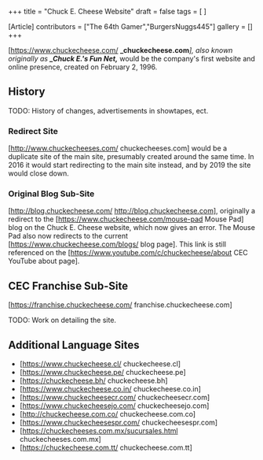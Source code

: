 +++
title = "Chuck E. Cheese Website"
draft = false
tags = [ ]

[Article]
contributors = ["The 64th Gamer","BurgersNuggs445"]
gallery = []
+++

[https://www.chuckecheese.com/ **_chuckecheese.com**_], also known originally as **_Chuck E.'s Fun Net,**_ would be the company's first website and online presence, created on February 2, 1996.

## History ##

TODO: History of changes, advertisements in showtapes, ect.

### Redirect Site ###
[http://www.chuckecheeses.com/ chuckecheeses.com] would be a duplicate site of the main site, presumably created around the same time. In 2016 it would start redirecting to the main site instead, and by 2019 the site would close down.

### Original Blog Sub-Site ###
[http://blog.chuckecheese.com/ http://blog.chuckecheese.com], originally a redirect to the [https://www.chuckecheese.com/mouse-pad Mouse Pad] blog on the Chuck E. Cheese website, which now gives an error. The Mouse Pad also now redirects to the current [https://www.chuckecheese.com/blogs/ blog page]. This link is still referenced on the [https://www.youtube.com/c/chuckecheese/about CEC YouTube about page].

## CEC Franchise Sub-Site ##
[https://franchise.chuckecheese.com/ franchise.chuckecheese.com]

TODO: Work on detailing the site.

## Additional Language Sites ##

* [https://www.chuckecheese.cl/ chuckecheese.cl]
* [https://www.chuckecheese.pe/ chuckecheese.pe]
* [https://chuckecheese.bh/ chuckecheese.bh]
* [https://www.chuckecheese.co.in/ chuckecheese.co.in]
* [https://www.chuckecheesecr.com/ chuckecheesecr.com]
* [https://www.chuckecheesejo.com/ chuckecheesejo.com]
* [http://chuckecheese.com.co/ chuckecheese.com.co]
* [https://www.chuckecheesespr.com/ chuckecheesespr.com]
* [https://chuckecheeses.com.mx/sucursales.html chuckecheeses.com.mx]
* [https://chuckecheese.com.tt/ chuckecheese.com.tt]